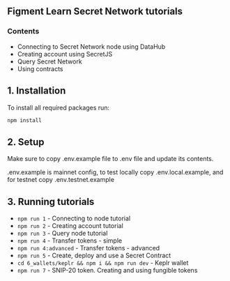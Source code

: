 ## Figment Learn Secret Network tutorials

### Contents
* Connecting to Secret Network node using DataHub
* Creating account using SecretJS
* Query Secret Network
* Using contracts

## 1. Installation

To install all required packages run:

```bash
npm install
```

## 2. Setup
Make sure to copy .env.example file to .env file and update its contents.

.env.example is mainnet config, 
to test locally copy .env.local.example, and for testnet copy .env.testnet.example

## 3. Running tutorials

* `npm run 1` - Connecting to node tutorial 
* `npm run 2` - Creating account tutorial 
* `npm run 3` - Query node tutorial 
* `npm run 4` - Transfer tokens - simple
* `npm run 4:advanced` - Transfer tokens - advanced
* `npm run 5` - Create, deploy and use a Secret Contract
* `cd 6_wallets/keplr && npm i && npm run dev` - Keplr wallet
* `npm run 7` - SNIP-20 token.  Creating and using fungible tokens
